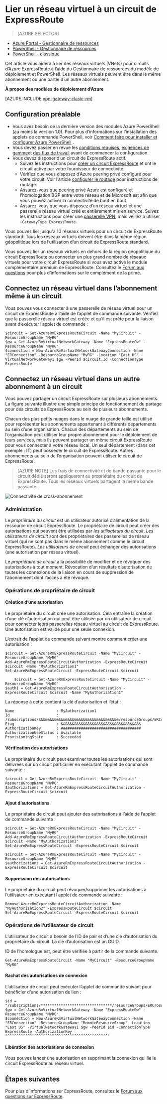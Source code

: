 <properties 
   pageTitle="Lier un réseau virtuel à un circuit de ExpressRoute à l’aide de PowerShell | Microsoft Azure"
   description="Ce document fournit une vue d’ensemble de la façon de lier des réseaux virtuels (VNets) aux circuits de ExpressRoute à l’aide du Gestionnaire de ressources du modèle de déploiement et PowerShell."
   services="expressroute"
   documentationCenter="na"
   authors="ganesr"
   manager="carmonm"
   editor=""
   tags="azure-resource-manager"/>
<tags 
   ms.service="expressroute"
   ms.devlang="na"
   ms.topic="article"
   ms.tgt_pltfrm="na"
   ms.workload="infrastructure-services"
   ms.date="10/10/2016"
   ms.author="ganesr" />

# <a name="link-a-virtual-network-to-an-expressroute-circuit"></a>Lier un réseau virtuel à un circuit de ExpressRoute

> [AZURE.SELECTOR]
- [Azure Portal - Gestionnaire de ressources](expressroute-howto-linkvnet-portal-resource-manager.md)
- [PowerShell - Gestionnaire de ressources](expressroute-howto-linkvnet-arm.md)
- [PowerShell - classique](expressroute-howto-linkvnet-classic.md)


Cet article vous aidera à lier des réseaux virtuels (VNets) pour circuits d’Azure ExpressRoute à l’aide du Gestionnaire de ressources du modèle de déploiement et PowerShell. Les réseaux virtuels peuvent être dans le même abonnement ou une partie d’un autre abonnement.

**À propos des modèles de déploiement d’Azure**

[AZURE.INCLUDE [vpn-gateway-clasic-rm](../../includes/vpn-gateway-classic-rm-include.md)] 

## <a name="configuration-prerequisites"></a>Configuration préalable

- Vous avez besoin de la dernière version des modules Azure PowerShell (au moins la version 1.0). Pour plus d’informations sur l’installation des applets de commande PowerShell, voir [Comment faire pour installer et configurer Azure PowerShell](../powershell-install-configure.md) .
- Vous devez passer en revue les [conditions requises](expressroute-prerequisites.md), [exigences de gamme](expressroute-routing.md)et [des flux de travail](expressroute-workflows.md) avant de commencer la configuration.
- Vous devez disposer d’un circuit de ExpressRoute actif. 
    - Suivez les instructions pour [créer un circuit ExpressRoute](expressroute-howto-circuit-arm.md) et ont le circuit activé par votre fournisseur de connectivité. 
    - Vérifiez que vous disposez d’Azure peering privé configuré pour votre circuit. Voir l’article [configurer le routage](expressroute-howto-routing-arm.md) pour instructions de routage. 
    - Assurez-vous que peering privé Azure est configuré et l’homologation BGP entre votre réseau et de Microsoft est afin que vous pouvez activer la connectivité de bout en bout.
    - Assurez-vous que vous disposez d’un réseau virtuel et une passerelle réseau virtuel créé et entièrement mis en service. Suivez les instructions pour créer une [passerelle VPN](../articles/vpn-gateway/vpn-gateway-create-site-to-site-rm-powershell.md), mais veillez à utiliser `-GatewayType ExpressRoute`.

Vous pouvez lier jusqu'à 10 réseaux virtuels pour un circuit de ExpressRoute standard. Tous les réseaux virtuels doivent être dans la même région géopolitique lors de l’utilisation d’un circuit de ExpressRoute standard. 

Vous pouvez lier un réseaux virtuels en dehors de la région géopolitique du circuit ExpressRoute ou connecter un plus grand nombre de réseaux virtuels pour votre circuit ExpressRoute si vous avez activé le module complémentaire premium de ExpressRoute. Consultez le [Forum aux questions](expressroute-faqs.md) pour plus d’informations sur le complément de la prime.

## <a name="connect-a-virtual-network-in-the-same-subscription-to-a-circuit"></a>Connectez un réseau virtuel dans l’abonnement même à un circuit

Vous pouvez vous connecter à une passerelle de réseau virtuel pour un circuit de ExpressRoute à l’aide de l’applet de commande suivante. Vérifiez que la passerelle réseau virtuel est créée et qu’il est prête pour la liaison avant d’exécuter l’applet de commande :

    $circuit = Get-AzureRmExpressRouteCircuit -Name "MyCircuit" -ResourceGroupName "MyRG"
    $gw = Get-AzureRmVirtualNetworkGateway -Name "ExpressRouteGw" -ResourceGroupName "MyRG"
    $connection = New-AzureRmVirtualNetworkGatewayConnection -Name "ERConnection" -ResourceGroupName "MyRG" -Location "East US" -VirtualNetworkGateway1 $gw -PeerId $circuit.Id -ConnectionType ExpressRoute

## <a name="connect-a-virtual-network-in-a-different-subscription-to-a-circuit"></a>Connectez un réseau virtuel dans un autre abonnement à un circuit

Vous pouvez partager un circuit ExpressRoute sur plusieurs abonnements. La figure suivante illustre une simple principe de fonctionnement du partage pour des circuits de ExpressRoute au sein de plusieurs abonnements.

Chacun des plus petits nuages dans le nuage de grande taille est utilisé pour représenter les abonnements appartenant à différents départements au sein d’une organisation. Chacun des départements au sein de l’organisation peut utiliser leur propre abonnement pour le déploiement de leurs services, mais ils peuvent partager un même circuit ExpressRoute pour vous connecter à votre réseau local. Un seul département (dans cet exemple : IT) peut posséder le circuit de ExpressRoute. Autres abonnements au sein de l’organisation peuvent utiliser le circuit de ExpressRoute.

>[AZURE.NOTE] Les frais de connectivité et de bande passante pour le circuit dédié seront appliqueront au propriétaire du circuit de ExpressRoute. Tous les réseaux virtuels partagent la même bande passante.

![Connectivité de cross-abonnement](./media/expressroute-howto-linkvnet-classic/cross-subscription.png)

### <a name="administration"></a>Administration

Le *propriétaire du circuit* est un utilisateur autorisé d’alimentation de la ressource de circuit ExpressRoute. Le propriétaire de circuit peut créer des autorisations qui peuvent être utilisées par *les utilisateurs du circuit*. *Les utilisateurs de circuit* sont des propriétaires des passerelles de réseau virtuel (qui ne sont pas dans le même abonnement comme le circuit ExpressRoute). *Les utilisateurs de circuit* peut échanger des autorisations (une autorisation par réseau virtuel).

Le *propriétaire de circuit* a la possibilité de modifier et de révoquer des autorisations à tout moment. Révocation d’un résultats d’autorisation de toutes les connexions de la liaison en cours de suppression de l’abonnement dont l’accès a été révoqué.

### <a name="circuit-owner-operations"></a>Opérations de propriétaire de circuit 

#### <a name="creating-an-authorization"></a>Création d’une autorisation
    
Le propriétaire du circuit crée une autorisation. Cela entraîne la création d’une clé d’autorisation qui peut être utilisée par un utilisateur de circuit pour connecter leurs passerelles réseau virtuel au circuit de ExpressRoute. Une autorisation est valide pour une seule connexion.

L’extrait de l’applet de commande suivant montre comment créer une autorisation :

    $circuit = Get-AzureRmExpressRouteCircuit -Name "MyCircuit" -ResourceGroupName "MyRG"
    Add-AzureRmExpressRouteCircuitAuthorization -ExpressRouteCircuit $circuit -Name "MyAuthorization1"
    Set-AzureRmExpressRouteCircuit -ExpressRouteCircuit $circuit

        $circuit = Get-AzureRmExpressRouteCircuit -Name "MyCircuit" -ResourceGroupName "MyRG"
    $auth1 = Get-AzureRmExpressRouteCircuitAuthorization -ExpressRouteCircuit $circuit -Name "MyAuthorization1"
        

La réponse à cette contient la clé d’autorisation et l’état :

    Name                   : MyAuthorization1
    Id                     : /subscriptions/&&&&&&&&&&&&&&&&&&&&&&&&&&&&&&&&&&&&/resourceGroups/ERCrossSubTestRG/providers/Microsoft.Network/expressRouteCircuits/CrossSubTest/authorizations/MyAuthorization1
    Etag                   : &&&&&&&&&&&&&&&&&&&&&&&&&&&&&&&&&&&& 
    AuthorizationKey       : ####################################
    AuthorizationUseStatus : Available
    ProvisioningState      : Succeeded

        

#### <a name="reviewing-authorizations"></a>Vérification des autorisations

Le propriétaire du circuit peut examiner toutes les autorisations qui sont délivrées sur un circuit particulier en exécutant l’applet de commande suivante :

    $circuit = Get-AzureRmExpressRouteCircuit -Name "MyCircuit" -ResourceGroupName "MyRG"
    $authorizations = Get-AzureRmExpressRouteCircuitAuthorization -ExpressRouteCircuit $circuit
    

#### <a name="adding-authorizations"></a>Ajout d’autorisations

Le propriétaire de circuit peut ajouter des autorisations à l’aide de l’applet de commande suivante :

    $circuit = Get-AzureRmExpressRouteCircuit -Name "MyCircuit" -ResourceGroupName "MyRG"
    Add-AzureRmExpressRouteCircuitAuthorization -ExpressRouteCircuit $circuit -Name "MyAuthorization2"
    Set-AzureRmExpressRouteCircuit -ExpressRouteCircuit $circuit
    
    $circuit = Get-AzureRmExpressRouteCircuit -Name "MyCircuit" -ResourceGroupName "MyRG"
    $authorizations = Get-AzureRmExpressRouteCircuitAuthorization -ExpressRouteCircuit $circuit

    
#### <a name="deleting-authorizations"></a>Suppression des autorisations

Le propriétaire du circuit peut révoquer/supprimer les autorisations à l’utilisateur en exécutant l’applet de commande suivante :

    Remove-AzureRmExpressRouteCircuitAuthorization -Name "MyAuthorization2" -ExpressRouteCircuit $circuit
    Set-AzureRmExpressRouteCircuit -ExpressRouteCircuit $circuit    

### <a name="circuit-user-operations"></a>Opérations de l’utilisateur de circuit

L’utilisateur de circuit a besoin de l’ID de pair et d’une clé d’autorisation du propriétaire du circuit. La clé d’autorisation est un GUID.

ID de l’homologue est, peut être vérifiée à partir de la commande suivante.

    Get-AzureRmExpressRouteCircuit -Name "MyCircuit" -ResourceGroupName "MyRG"

#### <a name="redeeming-connection-authorizations"></a>Rachat des autorisations de connexion

L’utilisateur de circuit peut exécuter l’applet de commande suivant pour bénéficier d’une autorisation de lien :

    $id = "/subscriptions/********************************/resourceGroups/ERCrossSubTestRG/providers/Microsoft.Network/expressRouteCircuits/MyCircuit"  
    $gw = Get-AzureRmVirtualNetworkGateway -Name "ExpressRouteGw" -ResourceGroupName "MyRG"
    $connection = New-AzureRmVirtualNetworkGatewayConnection -Name "ERConnection" -ResourceGroupName "RemoteResourceGroup" -Location "East US" -VirtualNetworkGateway1 $gw -PeerId $id -ConnectionType ExpressRoute -AuthorizationKey "^^^^^^^^^^^^^^^^^^^^^^^^^^^^^^^^^^^^^^^^^^^^^"

#### <a name="releasing-connection-authorizations"></a>Libération des autorisations de connexion

Vous pouvez lancer une autorisation en supprimant la connexion qui lie le circuit ExpressRoute au réseau virtuel.

## <a name="next-steps"></a>Étapes suivantes

Pour plus d’informations sur ExpressRoute, consultez le [Forum aux questions sur ExpressRoute](expressroute-faqs.md).
